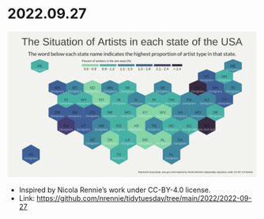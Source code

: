 # 2022.09.27

![2022.09.27.tiff](https://github.com/CuteChuanChuan/TidyTuesday/blob/main/2022-09-27/2022.09.27.png)

-  Inspired by Nicola Rennie’s work under CC-BY-4.0 license.
-  Link: https://github.com/nrennie/tidytuesday/tree/main/2022/2022-09-27 
